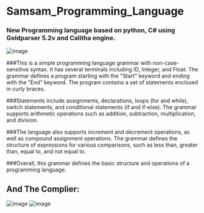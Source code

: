 # Samsam_Programming_Language
### New Programming language based on python, C# using Goldparser 5.2v and Calitha engine.
![image](https://user-images.githubusercontent.com/126702812/231052728-c36cbdb9-0f48-4135-b76d-90e4ccf27a0b.png)

###This is a simple programming language grammar with non-case-sensitive syntax. It has several terminals including ID, Integer, and Float. The grammar defines a program starting with the "Start" keyword and ending with the "End" keyword. The program contains a set of statements enclosed in curly braces.

###Statements include assignments, declarations, loops (for and while), switch statements, and conditional statements (if and if-else). The grammar supports arithmetic operations such as addition, subtraction, multiplication, and division.

###The language also supports increment and decrement operations, as well as compound assignment operations. The grammar defines the structure of expressions for various comparisons, such as less than, greater than, equal to, and not equal to.

###Overall, this grammar defines the basic structure and operations of a programming language.

## And The Complier: 
![image](https://user-images.githubusercontent.com/126702812/231052919-7a3acf6e-1655-46de-bd7f-73b2847b246f.png)
![image](https://user-images.githubusercontent.com/126702812/231052988-f3c81f8a-7ef4-44a7-8df5-2788eb0acbcf.png)
